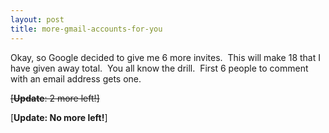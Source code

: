 ```yaml
---
layout: post
title: more-gmail-accounts-for-you
---
```

Okay, so Google decided to give me 6 more invites.  This will make 18
that I have given away total.  You all know the drill.  First 6
people to comment with an email address gets one.

~~[**Update**: 2 more left!]~~

[**Update: No more left!**]
